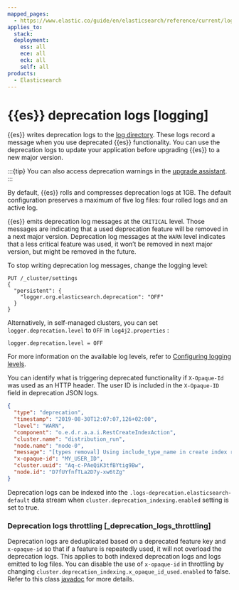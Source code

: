 ```yaml
---
mapped_pages:
  - https://www.elastic.co/guide/en/elasticsearch/reference/current/logging.html
applies_to:
  stack:
  deployment:
    ess: all
    ece: all
    eck: all
    self: all
products:
  - Elasticsearch
---
```


# {{es}} deprecation logs [logging]

{{es}} writes deprecation logs to the [log directory](/deploy-manage/monitor/logging-configuration.md#access-kib-and-es-logs). These logs record a message when you use deprecated {{es}} functionality. You can use the deprecation logs to update your application before upgrading {{es}} to a new major version.

:::{tip}
You can also access deprecation warnings in the [upgrade assistant](/deploy-manage/upgrade/prepare-to-upgrade/upgrade-assistant.md).
:::

By default, {{es}} rolls and compresses deprecation logs at 1GB. The default configuration preserves a maximum of five log files: four rolled logs and an active log.

{{es}} emits deprecation log messages at the `CRITICAL` level. Those messages are indicating that a used deprecation feature will be removed in a next major version. Deprecation log messages at the `WARN` level indicates that a less critical feature was used, it won’t be removed in next major version, but might be removed in the future.

To stop writing deprecation log messages, change the logging level:

```console
PUT /_cluster/settings
{
  "persistent": {
    "logger.org.elasticsearch.deprecation": "OFF"
  }
}
```

Alternatively, in self-managed clusters, you can set `logger.deprecation.level` to `OFF` in `log4j2.properties` :

```properties
logger.deprecation.level = OFF
```

For more information on the available log levels, refer to [Configuring logging levels](/deploy-manage/monitor/logging-configuration/update-elasticsearch-logging-levels.md).

You can identify what is triggering deprecated functionality if `X-Opaque-Id` was used as an HTTP header. The user ID is included in the `X-Opaque-ID` field in deprecation JSON logs.

```json
{
  "type": "deprecation",
  "timestamp": "2019-08-30T12:07:07,126+02:00",
  "level": "WARN",
  "component": "o.e.d.r.a.a.i.RestCreateIndexAction",
  "cluster.name": "distribution_run",
  "node.name": "node-0",
  "message": "[types removal] Using include_type_name in create index requests is deprecated. The parameter will be removed in the next major version.",
  "x-opaque-id": "MY_USER_ID",
  "cluster.uuid": "Aq-c-PAeQiK3tfBYtig9Bw",
  "node.id": "D7fUYfnfTLa2D7y-xw6tZg"
}
```

Deprecation logs can be indexed into the `.logs-deprecation.elasticsearch-default` data stream when `cluster.deprecation_indexing.enabled` setting is set to true.


### Deprecation logs throttling [_deprecation_logs_throttling]

Deprecation logs are deduplicated based on a deprecated feature key and `x-opaque-id` so that if a feature is repeatedly used, it will not overload the deprecation logs. This applies to both indexed deprecation logs and logs emitted to log files. You can disable the use of `x-opaque-id` in throttling by changing `cluster.deprecation_indexing.x_opaque_id_used.enabled` to false. Refer to this class [javadoc](https://artifacts.elastic.co/javadoc/org/elasticsearch/elasticsearch/8.17.3/org.elasticsearch.server/org/elasticsearch/common/logging/RateLimitingFilter.html) for more details.